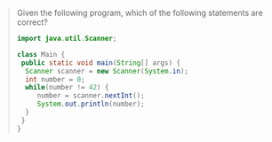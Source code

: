> Given the following program, which of the following statements are correct?
>
> ```java
> import java.util.Scanner;
>
> class Main {
>  public static void main(String[] args) {
>   Scanner scanner = new Scanner(System.in);
>   int number = 0;
>   while(number != 42) {
>      number = scanner.nextInt();
>      System.out.println(number);
>   }
>  }
> }
> ``` 
